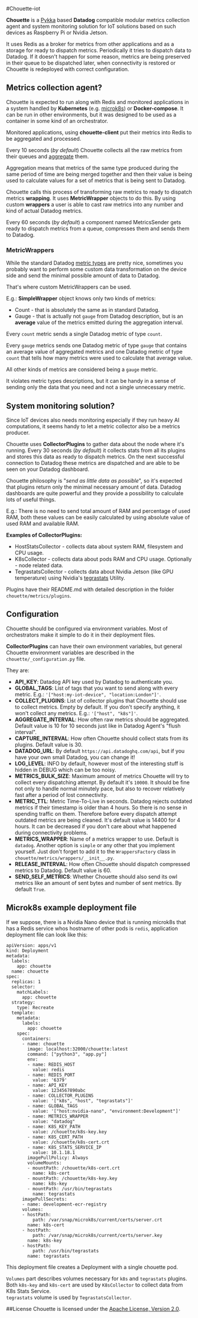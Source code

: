 #Chouette-iot

**Chouette** is a [Pykka](https://www.pykka.org/) based **Datadog** compatible modular metrics collection agent and system monitoring solution for IoT solutions based on such devices as Raspberry Pi or Nvidia Jetson.

It uses Redis as a broker for metrics from other applications and as a storage for ready to dispatch metrics. Periodically it tries to dispatch data to Datadog. If it doesn't happen for some reason, metrics are being preserved in their queue to be dispatched later, when connectivity is restored or Chouette is redeployed with correct configuration.

## Metrics collection agent?

Chouette is expected to run along with Redis and monitored applications in a system handled by **Kubernetes** (e.g. [microk8s](https://microk8s.io/)) or **Docker-compose**. It can be run in other environments, but it was designed to be used as a container in some kind of an orchestrator.

Monitored applications, using **chouette-client** put their metrics into Redis to be aggregated and processed.

Every 10 seconds (*by default*) Chouette collects all the raw metrics from their queues and [aggregate](https://docs.datadoghq.com/developers/dogstatsd/data_aggregation/) them.

Aggregation means that metrics of the same type produced during the same period of time are being merged together and then their value is being used to calculate values for a set of metrics that is being sent to Datadog.

Chouette calls this process of transforming raw metrics to ready to dispatch metrics **wrapping**. It uses **MetricWrapper** objects to do this. By using custom **wrappers** a user is able to cast raw metrics into any number and kind of actual Datadog metrics.

Every 60 seconds (*by default*) a component named MetricsSender gets ready to dispatch metrics from a queue, compresses them and sends them to Datadog.

### MetricWrappers

While the standard Datadog [metric types](https://docs.datadoghq.com/developers/metrics/types/) are pretty nice, sometimes you probably want to perform some custom data transformation on the device side and send the minimal possible amount of data to Datadog.

That's where custom MetricWrappers can be used.

E.g.: **SimpleWrapper** object knows only two kinds of metrics:
* Count - that is absolutely the same as in standard Datadog.
* Gauge - that is actually not `gauge` from Datadog description, but is an **average** value of the metrics emitted during the aggregation interval.

Every `count` metric sends a single Datadog metric of type `count`. 

Every `gauge` metrics sends one Datadog metric of type `gauge` that contains an average value of aggregated metrics and one Datadog metric of type `count` that tells how many metrics were used to calculate that average value.

All other kinds of metrics are considered being a `gauge` metric.

It violates metric types descriptions, but it can be handy in a sense of sending only the data that you need and not a single unnecessary metric.

## System monitoring solution?

Since IoT devices also needs monitoring especially if they run heavy AI computations, it seems handy to let a metric collector also be a metrics producer.

Chouette uses **CollectorPlugins** to gather data about the node where it's running. Every 30 seconds (*by default*) it collects stats from all its plugins and stores this data as ready to dispatch metrics. On the next successful connection to Datadog these metrics are dispatched and are able to be seen on your Datadog dashboard.

Chouette philosophy is "*send as little data as possible*", so it's expected that plugins return only the minimal necessary amount of data.  Datadog dashboards are quite powerful and they provide a possibility to calculate lots of useful things. 

E.g.: There is no need to send total amount of RAM and percentage of used RAM, both these values can be easily calculated by using absolute value of used RAM and available RAM.

**Examples of CollectorPlugins:**
* HostStatsCollector - collects data about system RAM, filesystem and CPU usage.
* K8sCollector - collects data about pods RAM and CPU usage. Optionally - node related data.
* TegrastatsCollector - collects data about Nvidia Jetson (like GPU temperature) using Nvidia's [tegrastats](https://docs.nvidia.com/jetson/l4t/index.html#page/Tegra%2520Linux%2520Driver%2520Package%2520Development%2520Guide%2FAppendixTegraStats.html%23) Utility.

Plugins have their README.md with detailed description in the folder `chouette/metrics/plugins`.

## Configuration

Chouette should be configured via environment variables. Most of orchestrators make it simple to do it in their deployment files.

**CollectorPlugins** can have their own environment variables, but general Chouette environment variables are described in the `chouette/_configuration.py` file.

They are:
* **API_KEY**: Datadog API key used by Datadog to authenticate you. 
* **GLOBAL_TAGS**: List of tags that you want to send along with every metric. E.g.: `'["host:my-iot-device", "location:London"]'`.
* **COLLECT_PLUGINS**: List of collector plugins that Chouette should use to collect metrics. Empty by default. If you don't specify anything, it won't collect any metrics. E.g.: `'["host", "k8s"]'`.
* **AGGREGATE_INTERVAL**: How often raw metrics should be aggregated. Default value is 10 for 10 seconds just like in Datadog Agent's "flush interval".
* **CAPTURE_INTERVAL**: How often Chouette should collect stats from its plugins. Default value is 30.
* **DATADOG_URL**: By default `https://api.datadoghq.com/api`, but if you have your own small Datadog, you can change it!
* **LOG_LEVEL**: INFO by default, however most of the interesting stuff is hidden in DEBUG which can be too noisy.
* **METRICS_BULK_SIZE**: Maximum amount of metrics Chouette will try to collect every dispatching attempt. By default it's `10000`. It should be fine not only to handle normal minutely pace, but also to recover relatively fast after a period of lost connectivity.
* **METRIC_TTL**: Metric Time-To-Live in seconds. Datadog rejects outdated metrics if their timestamp is older than 4 hours. So there is no sense in spending traffic on them. Therefore before every dispatch attempt outdated metrics are being cleaned. It's default value is 14400 for 4 hours. It can be decreased if you don't care about what happened during connectivity problems.
* **METRICS_WRAPPER**: Name of a metrics wrapper to use. Default is `datadog`. Another option is `simple` or any other that you implement yourself. Just don't forget to add it to the `WrappersFactory` class in `chouette/metrics/wrappers/__init__.py`.
* **RELEASE_INTERVAL**: How often Chouette should dispatch compressed metrics to Datadog. Default value is 60.
* **SEND_SELF_METRICS**: Whether Chouette should also send its owl metrics like an amount of sent bytes and number of sent metrics. By default `True`.

## Microk8s example deployment file

If we suppose, there is a Nvidia Nano device that is running microk8s that has a Redis service whos hostname of other pods is `redis`, application deployment file can look like this:
```
apiVersion: apps/v1
kind: Deployment
metadata:
  labels:
    app: chouette
  name: chouette
spec:
  replicas: 1
  selector:
    matchLabels:
      app: chouette
  strategy:
    type: Recreate
  template:
    metadata:
      labels:
        app: chouette
    spec:
      containers:
      - name: chouette
        image: localhost:32000/chouette:latest
        command: ["python3", "app.py"]        
        env:
        - name: REDIS_HOST
          value: redis
        - name: REDIS_PORT
          value: '6379'
        - name: API_KEY
          value: 1234567890abc
        - name: COLLECTOR_PLUGINS
          value: '["k8s", "host", "tegrastats"]'
        - name: GLOBAL_TAGS
          value: '["host:nvidia-nano", "environment:Development"]'
        - name: METRICS_WRAPPER
          value: "datadog"
        - name: K8S_KEY_PATH
          value: /chouette/k8s-key.key
        - name: K8S_CERT_PATH
          value: /chouette/k8s-cert.crt
        - name: K8S_STATS_SERVICE_IP
          value: 10.1.18.1
        imagePullPolicy: Always
        volumeMounts:
        - mountPath: /chouette/k8s-cert.crt
          name: k8s-cert
        - mountPath: /chouette/k8s-key.key
          name: k8s-key
        - mountPath: /usr/bin/tegrastats
          name: tegrastats
      imagePullSecrets:
      - name: development-ecr-registry
      volumes:
      - hostPath:
          path: /var/snap/microk8s/current/certs/server.crt
        name: k8s-cert
      - hostPath:
          path: /var/snap/microk8s/current/certs/server.key
        name: k8s-key
      - hostPath:
          path: /usr/bin/tegrastats
        name: tegrastats
```
This deployment file creates a Deployment with a single chouette pod.

`Volumes` part describes volumes necessary for `k8s` and `tegrastats` plugins.  
Both `k8s-key` and `k8s-cert` are used by `K8sCollector` to collect data from K8s Stats Service.  
`tegrastats` volume is used by `TegrastatsCollector`.

##License
Chouette is licensed under the [Apache License, Version 2.0](https://www.apache.org/licenses/LICENSE-2.0).